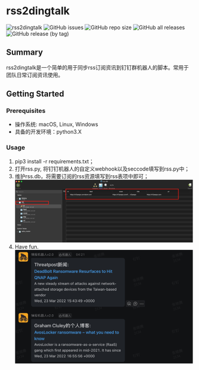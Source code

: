 # rss2dingtalk
![rss2dingtalk](https://github.com/XTpeeps/Rss2Dingtalk-LTS/workflows/rss2dingtalk/badge.svg)
![GitHub issues](https://img.shields.io/github/issues/x7peeps/Rss2Dingtalk-LTS)
![GitHub repo size](https://img.shields.io/github/repo-size/x7peeps/Rss2Dingtalk-LTS)
![GitHub all releases](https://img.shields.io/github/downloads/x7peeps/Rss2Dingtalk-LTS/total)
![GitHub release (by tag)](https://img.shields.io/github/downloads/x7peeps/rss2dingtalk-LTS/v0.1/total)
## Summary 
rss2dingtalk是一个简单的用于同步rss订阅资讯到钉钉群机器人的脚本。常用于团队日常订阅资讯使用。
## Getting Started
### Prerequisites
* 操作系统: macOS, Linux, Windows
* 具备的开发环境：python3.X
### Usage 
1. pip3 install -r requirements.txt；
2. 打开rss.py, 将钉钉机器人的自定义webhook以及seccode填写到rss.py中；
3. 维护rss.db，将需要订阅的rss资源填写到rss表项中即可；
![](assets/16480901837186.jpg)
4. Have fun.
![](assets/16480902474474.jpg)
